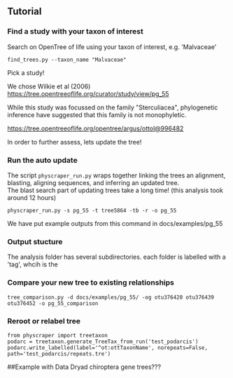 ## Tutorial

### Find a study with your taxon of interest

Search on OpenTree of life using your taxon of interest, e.g. 'Malvaceae'

    find_trees.py --taxon_name "Malvaceae"

Pick a study!

We chose Wilkie et al (2006) https://tree.opentreeoflife.org/curator/study/view/pg_55

While this study was focussed on the family "Sterculiacea", 
phylogenetic inference have suggested that this family is not monophyletic.

https://tree.opentreeoflife.org/opentree/argus/ottol@996482

In order to further assess, lets update the tree!


### Run the auto update


The script `physcraper_run.py` wraps together linking the trees an alignment, blasting, aligning sequences, and 
inferring an updated tree.  
The blast search part of updating trees take a long time! (this analysis took around 12 hours)


    physcraper_run.py -s pg_55 -t tree5864 -tb -r -o pg_55


We have put example outputs from this command in docs/examples/pg_55

### Output stucture

The analysis folder has several subdirectories.
each folder is labelled with a 'tag', whcih is the 



### Compare your new tree to existing relationships

    tree_comparison.py -d docs/examples/pg_55/ -og otu376420 otu376439 otu376452 -o pg_55_comparison



### Reroot or relabel tree

    from physcraper import treetaxon
    podarc = treetaxon.generate_TreeTax_from_run('test_podarcis')
    podarc.write_labelled(label='^ot:ottTaxonName', norepeats=False, path='test_podarcis/repeats.tre')



##Example with Data Dryad chiroptera gene trees???
